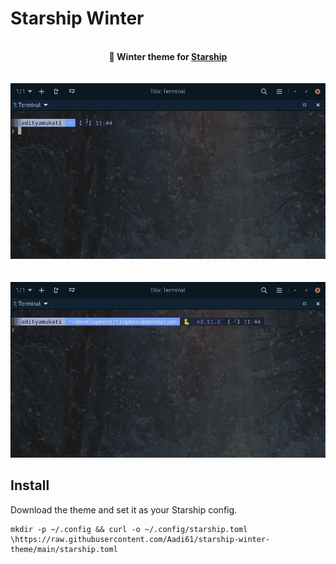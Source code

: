 #  Starship Winter

<div align="center">
    <br>
    <b>🎨 Winter theme for <a href="https://starship.rs/">Starship</a></b>
    <br>
    <br>
    <br>
    <img src="screenshot1.png" />
    <br>
    <br>
    <br>
    <img src="screenshot2.png" />
</div>

## Install

Download the theme and set it as your Starship config.

   ```shell
   mkdir -p ~/.config && curl -o ~/.config/starship.toml \https://raw.githubusercontent.com/Aadi61/starship-winter-theme/main/starship.toml
   ```
